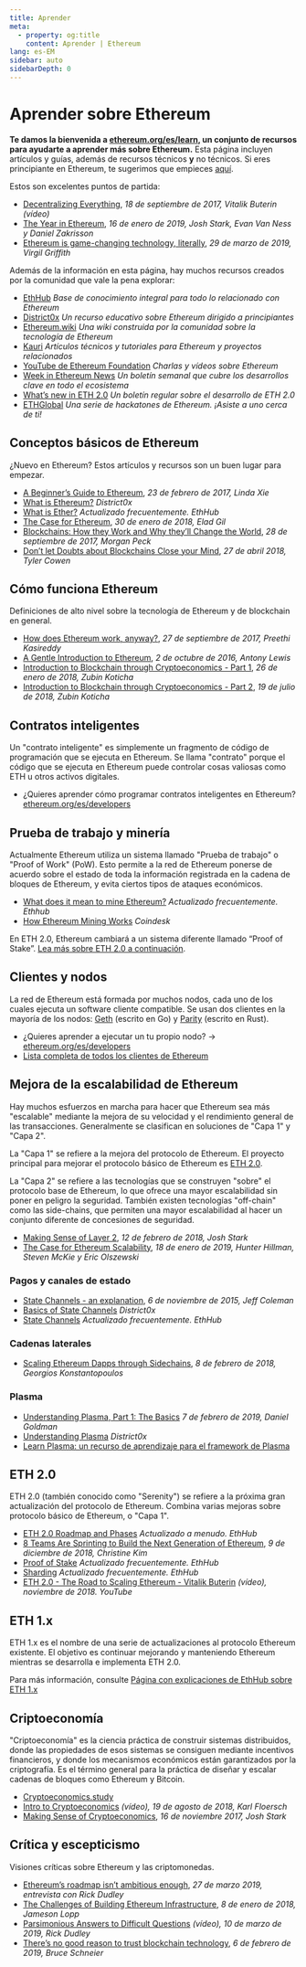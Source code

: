 ```yaml
---
title: Aprender
meta:
  - property: og:title
    content: Aprender | Ethereum
lang: es-EM
sidebar: auto
sidebarDepth: 0
---
```


# Aprender sobre Ethereum

**Te damos la bienvenida a [ethereum.org/es/learn](/es/learn/), un conjunto de recursos para ayudarte a aprender más sobre Ethereum.** Esta página incluyen artículos y guías, además de recursos técnicos **y** no técnicos. Si eres principiante en Ethereum, te sugerimos que empieces [aquí](/es/beginners/).

Estos son excelentes puntos de partida:

- [Decentralizing Everything](https://www.youtube.com/watch?v=WSN5BaCzsbo&feature=youtu.be), *18 de septiembre de 2017, Vitalik Buterin (vídeo)*
- [The Year in Ethereum](https://medium.com/@jjmstark/the-year-in-ethereum-87a17d6f8276), *16 de enero de 2019, Josh Stark, Evan Van Ness y Daniel Zakrisson*
- [Ethereum is game-changing technology, literally](https://medium.com/@virgilgr/ethereum-is-game-changing-technology-literally-d67e01a01cf8), *29 de marzo de 2019, Virgil Griffith*

Además de la información en esta página, hay muchos recursos creados por la comunidad que vale la pena explorar:

- [EthHub](https://docs.ethhub.io) *Base de conocimiento integral para todo lo relacionado con Ethereum*
- [District0x](https://education.district0x.io/general-topics/understanding-ethereum/) *Un recurso educativo sobre Ethereum dirigido a principiantes*
- [Ethereum.wiki](https://ethereum.wiki) *Una wiki construida por la comunidad sobre la tecnología de Ethereum*
- [Kauri](https://kauri.io) *Artículos técnicos y tutoriales para Ethereum y proyectos relacionados*
- [YouTube de Ethereum Foundation](https://www.youtube.com/channel/UCNOfzGXD_C9YMYmnefmPH0g) *Charlas y vídeos sobre Ethereum*
- [Week in Ethereum News](https://weekinethereumnews.com/) *Un boletín semanal que cubre los desarrollos clave en todo el ecosistema*
- [What’s new in ETH 2.0](https://notes.ethereum.org/c/Sk8Zs--CQ) *Un boletín regular sobre el desarrollo de ETH 2.0*
- [ETHGlobal](https://ethglobal.co) *Una serie de hackatones de Ethereum. ¡Asiste a uno cerca de ti!*

## Conceptos básicos de Ethereum

¿Nuevo en Ethereum? Estos artículos y recursos son un buen lugar para empezar.

- [A Beginner’s Guide to Ethereum](https://blog.coinbase.com/a-beginners-guide-to-ethereum-46dd486ceecf), *23 de febrero de 2017, Linda Xie*
- [What is Ethereum?](https://education.district0x.io/general-topics/understanding-ethereum/what-is-ethereum/) *District0x*
- [What is Ether?](https://docs.ethhub.io/ethereum-basics/what-is-ether/) *Actualizado frecuentemente. EthHub*
- [The Case for Ethereum](http://blog.eladgil.com/2018/01/the-case-for-ethereum.html), *30 de enero de 2018, Elad Gil*
- [Blockchains: How they Work and Why they’ll Change the World](https://spectrum.ieee.org/computing/networks/blockchains-how-they-work-and-why-theyll-change-the-world), *28 de septiembre de 2017, Morgan Peck*
- [Don’t let Doubts about Blockchains Close your Mind](https://www.bloomberg.com/opinion/articles/2018-04-27/blockchains-warrant-skepticism-but-keep-an-open-mind), *27 de abril 2018, Tyler Cowen*

## Cómo funciona Ethereum

Definiciones de alto nivel sobre la tecnología de Ethereum y de blockchain en general.

- [How does Ethereum work, anyway?](https://medium.com/@preethikasireddy/how-does-ethereum-work-anyway-22d1df506369), *27 de septiembre de 2017, Preethi Kasireddy*
- [A Gentle Introduction to Ethereum](https://bitsonblocks.net/2016/10/02/gentle-introduction-ethereum/), *2 de octubre de 2016, Antony Lewis*
- [Introduction to Blockchain through Cryptoeconomics - Part 1](https://blockchainatberkeley.blog/introduction-to-blockchain-through-cryptoeconomics-part-1-bitcoin-369f245067f9), *26 de enero de 2018, Zubin Koticha*
- [Introduction to Blockchain through Cryptoeconomics - Part 2](https://medium.com/mechanism-labs/introduction-to-bitcoin-through-cryptoeconomics-part-2-proof-of-work-and-nakamoto-consensus-1252f6a6c012), *19 de julio de 2018, Zubin Koticha*

## Contratos inteligentes

Un "contrato inteligente" es simplemente un fragmento de código de programación que se ejecuta en Ethereum. Se llama "contrato" porque el código que se ejecuta en Ethereum puede controlar cosas valiosas como ETH u otros activos digitales.

- ¿Quieres aprender cómo programar contratos inteligentes en Ethereum? [ethereum.org/es/developers](/es/developers/)

## Prueba de trabajo y minería

Actualmente Ethereum utiliza un sistema llamado "Prueba de trabajo" o "Proof of Work" (PoW). Esto permite a la red de Ethereum ponerse de acuerdo sobre el estado de toda la información registrada en la cadena de bloques de Ethereum, y evita ciertos tipos de ataques económicos.

- [What does it mean to mine Ethereum?](https://docs.ethhub.io/using-ethereum/mining/) *Actualizado frecuentemente. Ethhub*
- [How Ethereum Mining Works](https://www.coindesk.com/information/ethereum-mining-works) *Coindesk*

En ETH 2.0, Ethereum cambiará a un sistema diferente llamado “Proof of Stake”. [Lea más sobre ETH 2.0 a continuación](./#eth-2-0).

## Clientes y nodos

La red de Ethereum está formada por muchos nodos, cada uno de los cuales ejecuta un software cliente compatible. Se usan dos clientes en la mayoría de los nodos: [Geth](https://geth.ethereum.org/) (escrito en Go) y [Parity](https://www.parity.io/ethereum/) (escrito en Rust).

- ¿Quieres aprender a ejecutar un tu propio nodo? → [ethereum.org/es/developers](/es/developers/#clients-running-your-own-node)
- [Lista completa de todos los clientes de Ethereum](https://github.com/ConsenSys/ethereum-developer-tools-list#ethereum-clients)

## Mejora de la escalabilidad de Ethereum

Hay muchos esfuerzos en marcha para hacer que Ethereum sea más "escalable" mediante la mejora de su velocidad y el rendimiento general de las transacciones. Generalmente se clasifican en soluciones de "Capa 1" y "Capa 2".

La "Capa 1" se refiere a la mejora del protocolo de Ethereum. El proyecto principal para mejorar el protocolo básico de Ethereum es [ETH 2.0](./#eth-2-0).

La "Capa 2" se refiere a las tecnologías que se construyen "sobre" el protocolo base de Ethereum, lo que ofrece una mayor escalabilidad sin poner en peligro la seguridad. También existen tecnologías "off-chain" como las side-chains, que permiten una mayor escalabilidad al hacer un conjunto diferente de concesiones de seguridad.

- [Making Sense of Layer 2](https://medium.com/l4-media/making-sense-of-ethereums-layer-2-scaling-solutions-state-channels-plasma-and-truebit-22cb40dcc2f4), *12 de febrero de 2018, Josh Stark*
- [The Case for Ethereum Scalability](https://medium.com/connext/the-case-for-ethereum-scalability-d2a8035f880f), *18 de enero de 2019, Hunter Hillman, Steven McKie y Eric Olszewski*

### Pagos y canales de estado

- [State Channels - an explanation](https://www.jeffcoleman.ca/state-channels/), *6 de noviembre de 2015, Jeff Coleman*
- [Basics of State Channels](https://education.district0x.io/general-topics/understanding-ethereum/basics-state-channels/) *District0x*
- [State Channels](https://docs.ethhub.io/ethereum-roadmap/layer-2-scaling/state-channels/) *Actualizado frecuentemente. EthHub*

### Cadenas laterales

- [Scaling Ethereum Dapps through Sidechains](https://medium.com/loom-network/dappchains-scaling-ethereum-dapps-through-sidechains-f99e51fff447), *8 de febrero de 2018, Georgios Konstantopoulos*

### Plasma

- [Understanding Plasma, Part 1: The Basics](https://www.theblockcrypto.com/2019/02/07/understanding-plasma-part-1-the-basics/) *7 de febrero de 2019, Daniel Goldman*
- [Understanding Plasma](https://education.district0x.io/general-topics/understanding-ethereum/understanding-plasma/) *District0x*
- [Learn Plasma: un recurso de aprendizaje para el framework de Plasma](https://www.learnplasma.org/en/)

## ETH 2.0

ETH 2.0 (también conocido como "Serenity") se refiere a la próxima gran actualización del protocolo de Ethereum. Combina varias mejoras sobre protocolo básico de Ethereum, o "Capa 1".

- [ETH 2.0 Roadmap and Phases](https://docs.ethhub.io/ethereum-roadmap/ethereum-2.0/eth-2.0-phases/) *Actualizado a menudo. EthHub*
- [8 Teams Are Sprinting to Build the Next Generation of Ethereum](https://www.coindesk.com/next-gen-buidlers-the-8-teams-working-on-ethereum-2-0), *9 de diciembre de 2018, Christine Kim*
- [Proof of Stake](https://docs.ethhub.io/ethereum-roadmap/ethereum-2.0/proof-of-stake/) *Actualizado frecuentemente. EthHub*
- [Sharding](https://docs.ethhub.io/ethereum-roadmap/ethereum-2.0/sharding/) *Actualizado frecuentemente. EthHub*
- [ETH 2.0 - The Road to Scaling Ethereum - Vitalik Buterin](https://youtu.be/kCVpDrlVesA) *(vídeo), noviembre de 2018. YouTube*

## ETH 1.x

ETH 1.x es el nombre de una serie de actualizaciones al protocolo Ethereum existente. El objetivo es continuar mejorando y manteniendo Ethereum mientras se desarrolla e implementa ETH 2.0.

Para más información, consulte [Página con explicaciones de EthHub sobre ETH 1.x](https://docs.ethhub.io/ethereum-roadmap/ethereum-1.x/)

## Criptoeconomía

"Criptoeconomía" es la ciencia práctica de construir sistemas distribuidos, donde las propiedades de esos sistemas se consiguen mediante incentivos financieros, y donde los mecanismos económicos están garantizados por la criptografía. Es el término general para la práctica de diseñar y escalar cadenas de bloques como Ethereum y Bitcoin.

- [Cryptoeconomics.study](https://cryptoeconomics.study/)
- [Intro to Cryptoeconomics](https://www.youtube.com/watch?v=F0FCI8GxO5I) *(vídeo), 19 de agosto de 2018, Karl Floersch*
- [Making Sense of Cryptoeconomics](https://medium.com/l4-media/making-sense-of-cryptoeconomics-5edea77e4e8d), *16 de noviembre 2017, Josh Stark*

## Crítica y escepticismo

Visiones críticas sobre Ethereum y las criptomonedas.

- [Ethereum’s roadmap isn’t ambitious enough](https://decryptmedia.com/6136/vulcanize-rick-dudley-ethereum-roadmap-makerdao-polkadot), *27 de marzo 2019, entrevista con Rick Dudley*
- [The Challenges of Building Ethereum Infrastructure](https://medium.com/@lopp/the-challenges-of-building-ethereum-infrastructure-87e443e47a4b), *8 de enero de 2018, Jameson Lopp*
- [Parsimonious Answers to Difficult Questions](https://www.youtube.com/watch?v=GOkSg0BuSdw&feature=youtu.be) *(vídeo), 10 de marzo de 2019, Rick Dudley*
- [There’s no good reason to trust blockchain technology](https://www.wired.com/story/theres-no-good-reason-to-trust-blockchain-technology/), *6 de febrero de 2019, Bruce Schneier*